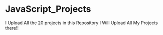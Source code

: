# JavaScript_Projects
 I Upload All the 20 projects in this Repository
I Will Upload All My Projects there!!

